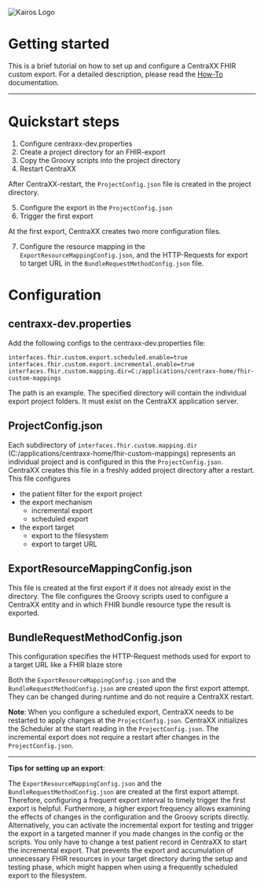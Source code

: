 ![Kairos Logo](https://www.kairos.de/app/uploads/kairos-logo-blue.png "Kairos Logo")

Getting started
===============
This is a brief tutorial on how to set up and configure a CentraXX FHIR custom export. For a detailed description, please read
the [How-To](CXX_FHIR_Custom_Export.pdf) documentation.
____________________________________________

# Quickstart steps

1. Configure centraxx-dev.properties
2. Create a project directory for an FHIR-export
3. Copy the Groovy scripts into the project directory
4. Restart CentraXX

After CentraXX-restart, the ```ProjectConfig.json``` file is created in the project directory.

5. Configure the export in the ```ProjectConfig.json```
6. Trigger the first export

At the first export, CentraXX creates two more configuration files.

7. Configure the resource mapping in the ```ExportResourceMappingConfig.json```, and the HTTP-Requests for export to target URL in
   the ```BundleRequestMethodConfig.json``` file.

# Configuration

## centraxx-dev.properties

Add the following configs to the centraxx-dev.properties file:

```
interfaces.fhir.custom.export.scheduled.enable=true
interfaces.fhir.custom.export.incremental.enable=true
interfaces.fhir.custom.mapping.dir=C:/applications/centraxx-home/fhir-custom-mappings
```

The path is an example. The specified directory will contain the individual export project folders. It must exist on the CentraXX application server.

## ProjectConfig.json

Each subdirectory of ```interfaces.fhir.custom.mapping.dir``` (C:/applications/centraxx-home/fhir-custom-mappings) represents an individual project
and is configured in this the ```ProjectConfig.json```. CentraXX creates this file in a freshly added project directory after a restart. This file
configures

* the patient filter for the export project
* the export mechanism
    - incremental export
    - scheduled export
* the export target
    - export to the filesystem
    - export to target URL

## ExportResourceMappingConfig.json

This file is created at the first export if it does not already exist in the directory. The file configures the Groovy scripts used to configure a
CentraXX entity and in which FHIR bundle resource type the result is exported.

## BundleRequestMethodConfig.json

This configuration specifies the HTTP-Request methods used for export to a target URL like a FHIR blaze store

Both the ```ExportResourceMappingConfig.json``` and the ```BundleRequestMethodConfig.json``` are created upon the first export attempt. They can be
changed during runtime and do not require a CentraXX restart.

**Note**: When you configure a scheduled export, CentraXX needs to be restarted to apply changes at the
```ProjectConfig.json```. CentraXX initializes the Scheduler at the start reading in the ```ProjectConfig.json```. The incremental export does not
require a restart after changes in the ```ProjectConfig.json```.

_______________________________________________________

**Tips for setting up an export**:

The ```ExportResourceMappingConfig.json``` and the ```BundleRequestMethodConfig.json``` are created at the first export attempt. Therefore,
configuring a frequent export interval to timely trigger the first export is helpful. Furthermore, a higher export frequency allows examining the
effects of changes in the configuration and the Groovy scripts directly. Alternatively, you can activate the incremental export for testing and
trigger the export in a targeted manner if you made changes in the config or the scripts. You only have to change a test patient record in CentraXX to
start the incremental export. That prevents the export and accumulation of unnecessary FHIR resources in your target directory during the setup and
testing phase, which might happen when using a frequently scheduled export to the filesystem.
